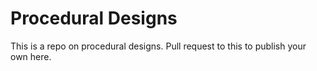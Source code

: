 # Procedural Designs
This is a repo on procedural designs.
Pull request to this to publish your own here.
